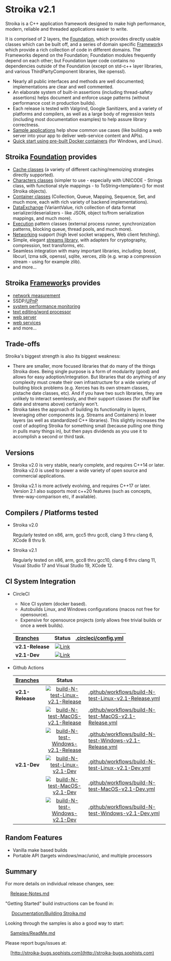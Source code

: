 ﻿# Stroika v2.1

Stroika is a C++ application framework designed to make high performance,
modern, reliable and threaded applications easier to write.

It is comprised of 2 layers, the [Foundation](Library/Sources/Stroika/Foundation/ReadMe.md), which provides directly usable classes which can be built off, and a series of domain specific [Framework](Library/Sources/Stroika/Frameworks/ReadMe.md)s which provide a rich collection of code in different domains. The Frameworks depend on the Foundation; Foundation modules frequently depend on each other; but Foundation layer code contains no dependencies outside of the Foundation (except on std-c++ layer libraries, and various ThirdPartyComponent libraries, like openssl).

- Nearly all public interfaces and methods are well documented; implementations are clear and well commented.
- An elaborate system of built-in assertions (including thread-safety assertions) helps document and enforce usage patterns (without performance cost in production builds).
- Each release is tested with Valgrind, Google Sanitizers, and a variety of platforms and compilers, as well as a large body of regression tests (including most documentation examples) to help assure library correctness.
- [Sample applications](Samples/ReadMe.md) help show common use cases (like building a web server into your app to deliver web-service content and APIs).
- [Quick start using pre-built Docker containers](/Documentation/Building%20Stroika.md#build-with-docker) (for Windows, and Linux).

## Stroika [Foundation](Library/Sources/Stroika/Foundation/ReadMe.md) provides

- [Cache classes](Library/Sources/Stroika/Foundation/Cache/ReadMe.md) (a variety of different caching/memoizing strategies directly supported).
- [Characters classes](Library/Sources/Stroika/Foundation/Characters/ReadMe.md) (simpler to use - especially with UNICODE - Strings class, with functional style mappings - to ToString\<template\>() for most Stroika objects).
- [Container classes](Library/Sources/Stroika/Foundation/Containers/ReadMe.md) (Collection, Queue, Mapping, Sequence, Set, and much more, each with rich variety of backend implementations).
- [DataExchange](Library/Sources/Stroika/Foundation/DataExchange/ReadMe.md) (VariantValue, rich collection of data format serializer/deserializers - like JSON, object to/from serialization mappings, and much more).
- [Execution](Library/Sources/Stroika/Foundation/Execution/ReadMe.md) pattern classes (external process runner, synchronization patterns, blocking queue, thread pools, and much more).
- [Networking](Library/Sources/Stroika/Foundation/IO/Network/ReadMe.md) support (high level socket wrappers, Web client fetching).
- Simple, elegant [streams library](Library/Sources/Stroika/Foundation/Streams/ReadMe.md), with adapters for cryptography, compression, text transforms, etc.
- Seamless integration with many important libraries, including: boost, libcurl, lzma sdk, openssl, sqlite, xerces, zlib (e.g. wrap a compression stream - using for example zlib).
- and more...

## Stroika [Framework](Library/Sources/Stroika/Frameworks/ReadMe.md)s provides

- [network measurement](Library/Sources/Stroika/Frameworks/NetworkMonitor/ReadMe.md)
- SSDP/[UPnP](Library/Sources/Stroika/Frameworks/UPnP/ReadMe.md)
- [system performance monitoring](Library/Sources/Stroika/Frameworks/SystemPerformance/ReadMe.md)
- [text editing/word processor](Library/Sources/Stroika/Frameworks/Led/ReadMe.md)
- [web server](Library/Sources/Stroika/Frameworks/WebServer/ReadMe.md)
- [web services](Library/Sources/Stroika/Frameworks/WebService/ReadMe.md)
- and more...

## Trade-offs

Stroika's biggest strength is also its biggest weakness:

- There are smaller, more focused libraries that do many of the things Stroika does. Being single purpose is a form of modularity (good) and allows for easy adoption/integration. But libraries that do anything of any complexity must create their own infrastructure for a wide variety of building block problems (e.g. Xerces has its own stream classes, pistache date classes, etc). And if you have two such libraries, they are unlikely to interact seemlessly, and their support classes (for stuff like date and streams above) certainly won't.
- Stroika takes the approach of building its functionality in layers, leveraging other components (e.g. Streams and Containers) in lower layers (as well as standardized C++ libraries). This slightly increases the cost of adopting Stroika for something small (because pulling one thing in pulls many things in), but then pays dividends as you use it to accomplish a second or third task.

## Versions

- Stroika v2.0 is very stable, nearly complete, and requires C++14 or later. Stroika v2.0 is used to power a wide variety of open source and commercial applications.

- Stroika v2.1 is more actively evolving, and requires C++17 or later. Version 2.1 also supports most c++20 features (such as concepts, three-way-comparison etc, if available).

## Compilers / Platforms tested

- Stroika v2.0

  Regularly tested on x86, arm, gcc5 thru gcc8, clang 3 thru clang 6, XCode 8 thru 9.

- Stroika v2.1

  Regularly tested on x86, arm, gcc8 thru gcc10, clang 6 thru clang 11, Visual Studio 17 and Visual Studio 19, XCode 12.

## CI System Integration

- CircleCI

  - Nice CI system (docker based).
  - Autobuilds Linux, and Windows configurations (macos not free for opensource).
  - Expensive for opensource projects (only allows free trivial builds or once a week builds).

  | [Branches](https://app.circleci.com/pipelines/github/SophistSolutions/Stroika) |                                                                               Status                                                                               | [.circleci/config.yml](.circleci/config.yml) |
  | :----------------------------------------------------------------------------- | :----------------------------------------------------------------------------------------------------------------------------------------------------------------: | :------------------------------------------- |
  | **v2.1-Release**                                                               | [![Link](https://circleci.com/gh/SophistSolutions/Stroika/tree/v2.1-Release.svg?style=shield)](https://circleci.com/gh/SophistSolutions/Stroika/tree/v2.1-Release) |                                              |
  | **v2.1-Dev**                                                                   |     [![Link](https://circleci.com/gh/SophistSolutions/Stroika/tree/v2.1-Dev.svg?style=shield)](https://circleci.com/gh/SophistSolutions/Stroika/tree/v2.1-Dev)     |                                              |

- Github Actions

  | [Branches](https://github.com/SophistSolutions/Stroika) |                                                                                                                                           Status                                                                                                                                            |                                                                                                                    |
  | :------------------------------------------------------ | :-----------------------------------------------------------------------------------------------------------------------------------------------------------------------------------------------------------------------------------------------------------------------------------------: | :----------------------------------------------------------------------------------------------------------------- |
  | **v2.1-Release**                                        |    [![build-N-test-Linux-v2.1-Release](https://github.com/SophistSolutions/Stroika/workflows/build-N-test-Linux-v2.1-Release/badge.svg?branch=v2.1-Release)](https://github.com/SophistSolutions/Stroika/actions?query=workflow%3Abuild-N-test-Linux-v2.1-Release+branch%3Av2.1-Release)    | [.github/workflows/build-N-test-Linux-v2.1-Release.yml](.github/workflows/build-N-test-Linux-v2.1-Release.yml)     |
  |                                                         |    [![build-N-test-MacOS-v2.1-Release](https://github.com/SophistSolutions/Stroika/workflows/build-N-test-MacOS-v2.1-Release/badge.svg?branch=v2.1-Release)](https://github.com/SophistSolutions/Stroika/actions?query=workflow%3Abuild-N-test-MacOS-v2.1-Release+branch%3Av2.1-Release)    | [.github/workflows/build-N-test-MacOS-v2.1-Release.yml](.github/workflows/build-N-test-MacOS-v2.1-Release.yml)     |
  |                                                         | [![build-N-test-Windows-v2.1-Release](https://github.com/SophistSolutions/Stroika/workflows/build-N-test-Windows-v2.1-Release/badge.svg?branch=v2.1-Release)](https://github.com/SophistSolutions/Stroika/actions?query=workflow%3Abuild-N-test-Windows-v2.1-Release+branch%3Av2.1-Release) | [.github/workflows/build-N-test-Windows-v2.1-Release.yml](.github/workflows/build-N-test-Windows-v2.1-Release.yml) |
  | **v2.1-Dev**                                            |              [![build-N-test-Linux-v2.1-Dev](https://github.com/SophistSolutions/Stroika/workflows/build-N-test-Linux-v2.1-Dev/badge.svg?branch=v2.1-Dev)](https://github.com/SophistSolutions/Stroika/actions?query=workflow%3Abuild-N-test-Linux-v2.1-Dev+branch%3Av2.1-Dev)              | [.github/workflows/build-N-test-Linux-v2.1-Dev.yml](.github/workflows/build-N-test-Linux-v2.1-Dev.yml)             |
  |                                                         |              [![build-N-test-MacOS-v2.1-Dev](https://github.com/SophistSolutions/Stroika/workflows/build-N-test-MacOS-v2.1-Dev/badge.svg?branch=v2.1-Dev)](https://github.com/SophistSolutions/Stroika/actions?query=workflow%3Abuild-N-test-MacOS-v2.1-Dev+branch%3Av2.1-Dev)              | [.github/workflows/build-N-test-MacOS-v2.1-Dev.yml](.github/workflows/build-N-test-MacOS-v2.1-Dev.yml)             |
  |                                                         |           [![build-N-test-Windows-v2.1-Dev](https://github.com/SophistSolutions/Stroika/workflows/build-N-test-Windows-v2.1-Dev/badge.svg?branch=v2.1-Dev)](https://github.com/SophistSolutions/Stroika/actions?query=workflow%3Abuild-N-test-Windows-v2.1-Dev+branch%3Av2.1-Dev)           | [.github/workflows/build-N-test-Windows-v2.1-Dev.yml](.github/workflows/build-N-test-Windows-v2.1-Dev.yml)         |

## Random Features

- Vanilla make based builds
- Portable API (targets windows/mac/unix), and multiple processors

## Summary

For more details on individual release changes, see:

&nbsp;&nbsp;&nbsp;&nbsp;[Release-Notes.md](Release-Notes.md)

"Getting Started" build instructions can be found in:

&nbsp;&nbsp;&nbsp;&nbsp; [Documentation/Building Stroika.md](Documentation/Building%20Stroika.md)

Looking through the samples is also a good way to start:

&nbsp;&nbsp;&nbsp;&nbsp;[Samples/ReadMe.md](Samples/ReadMe.md)

Please report bugs/issues at:

&nbsp;&nbsp;&nbsp;&nbsp;[http://stroika-bugs.sophists.com](http://stroika-bugs.sophists.com)
